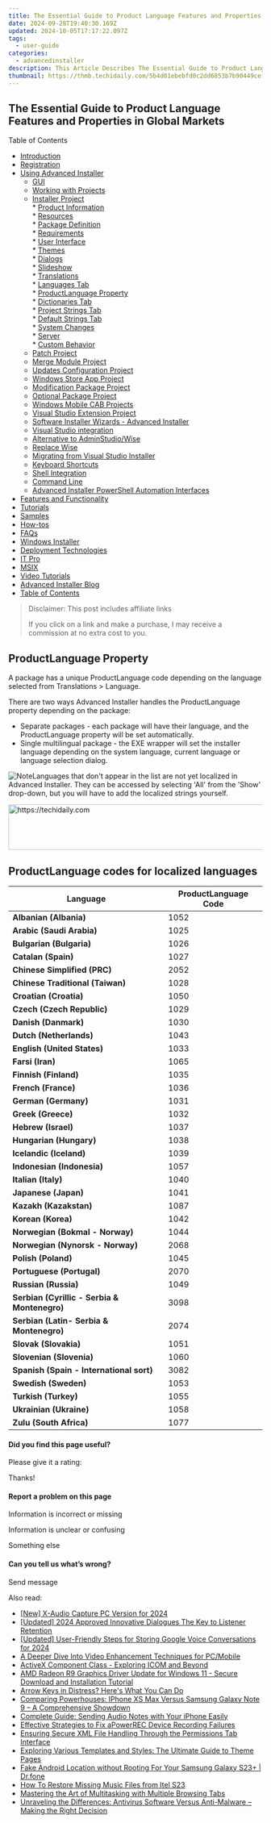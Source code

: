 ```yaml
---
title: The Essential Guide to Product Language Features and Properties in Global Markets
date: 2024-09-28T19:40:30.169Z
updated: 2024-10-05T17:17:22.097Z
tags:
  - user-guide
categories:
  - advancedinstaller
description: This Article Describes The Essential Guide to Product Language Features and Properties in Global Markets
thumbnail: https://thmb.techidaily.com/5b4d01ebebfd0c2dd6853b7b90449cefc701dfbe2f41b747bf89f0bfa4fc6d71.jpg
---
```


## The Essential Guide to Product Language Features and Properties in Global Markets

Table of Contents

* [Introduction](https://tools.techidaily.com/advancedinstaller/products/)
* [Registration](https://tools.techidaily.com/advancedinstaller/products/)
* [Using Advanced Installer](https://tools.techidaily.com/advancedinstaller/products/)  
   * [GUI](https://tools.techidaily.com/advancedinstaller/products/)  
   * [Working with Projects](https://tools.techidaily.com/advancedinstaller/products/)  
   * [Installer Project](https://tools.techidaily.com/advancedinstaller/products/)  
         * [Product Information](https://tools.techidaily.com/advancedinstaller/products/)  
         * [Resources](https://tools.techidaily.com/advancedinstaller/products/)  
         * [Package Definition](https://tools.techidaily.com/advancedinstaller/products/)  
         * [Requirements](https://tools.techidaily.com/advancedinstaller/products/)  
         * [User Interface](https://tools.techidaily.com/advancedinstaller/products/)  
                  * [Themes](https://tools.techidaily.com/advancedinstaller/products/)  
                  * [Dialogs](https://tools.techidaily.com/advancedinstaller/products/)  
                  * [Slideshow](https://tools.techidaily.com/advancedinstaller/products/)  
                  * [Translations](https://tools.techidaily.com/advancedinstaller/products/)  
                              * [Languages Tab](https://tools.techidaily.com/advancedinstaller/products/)  
                                             * [ProductLanguage Property](https://tools.techidaily.com/advancedinstaller/products/)  
                              * [Dictionaries Tab](https://tools.techidaily.com/advancedinstaller/products/)  
                              * [Project Strings Tab](https://tools.techidaily.com/advancedinstaller/products/)  
                              * [Default Strings Tab](https://tools.techidaily.com/advancedinstaller/products/)  
         * [System Changes](https://tools.techidaily.com/advancedinstaller/products/)  
         * [Server](https://tools.techidaily.com/advancedinstaller/products/)  
         * [Custom Behavior](https://tools.techidaily.com/advancedinstaller/products/)  
   * [Patch Project](https://tools.techidaily.com/advancedinstaller/products/)  
   * [Merge Module Project](https://tools.techidaily.com/advancedinstaller/products/)  
   * [Updates Configuration Project](https://tools.techidaily.com/advancedinstaller/products/)  
   * [Windows Store App Project](https://tools.techidaily.com/advancedinstaller/products/)  
   * [Modification Package Project](https://tools.techidaily.com/advancedinstaller/products/)  
   * [Optional Package Project](https://tools.techidaily.com/advancedinstaller/products/)  
   * [Windows Mobile CAB Projects](https://tools.techidaily.com/advancedinstaller/products/)  
   * [Visual Studio Extension Project](https://tools.techidaily.com/advancedinstaller/products/)  
   * [Software Installer Wizards - Advanced Installer](https://tools.techidaily.com/advancedinstaller/products/)  
   * [Visual Studio integration](https://tools.techidaily.com/advancedinstaller/products/)  
   * [Alternative to AdminStudio/Wise](https://tools.techidaily.com/advancedinstaller/products/)  
   * [Replace Wise](https://tools.techidaily.com/advancedinstaller/products/)  
   * [Migrating from Visual Studio Installer](https://tools.techidaily.com/advancedinstaller/products/)  
   * [Keyboard Shortcuts](https://tools.techidaily.com/advancedinstaller/products/)  
   * [Shell Integration](https://tools.techidaily.com/advancedinstaller/products/)  
   * [Command Line](https://tools.techidaily.com/advancedinstaller/products/)  
   * [Advanced Installer PowerShell Automation Interfaces](https://tools.techidaily.com/advancedinstaller/products/)
* [Features and Functionality](https://tools.techidaily.com/advancedinstaller/products/)
* [Tutorials](https://tools.techidaily.com/advancedinstaller/products/)
* [Samples](https://tools.techidaily.com/advancedinstaller/products/)
* [How-tos](https://tools.techidaily.com/advancedinstaller/products/)
* [FAQs](https://tools.techidaily.com/advancedinstaller/products/)
* [Windows Installer](https://tools.techidaily.com/advancedinstaller/products/)
* [Deployment Technologies](https://tools.techidaily.com/advancedinstaller/products/)
* [IT Pro](https://tools.techidaily.com/advancedinstaller/products/)
* [MSIX](https://tools.techidaily.com/advancedinstaller/products/)
* [Video Tutorials](https://tools.techidaily.com/advancedinstaller/products/)
* [Advanced Installer Blog](https://tools.techidaily.com/advancedinstaller/products/)
* [Table of Contents](https://tools.techidaily.com/advancedinstaller/products/)

>  Disclaimer: This post includes affiliate links
>
>  If you click on a link and make a purchase, I may receive a commission at no extra cost to you.
>

## ProductLanguage Property

A package has a unique ProductLanguage code depending on the language selected from Translations > Language.

There are two ways Advanced Installer handles the ProductLanguage property depending on the package:

* Separate packages - each package will have their language, and the ProductLanguage property will be set automatically.
* Single multilingual package - the EXE wrapper will set the installer language depending on the system language, current language or language selection dialog.

![Note](https://cdn.advancedinstaller.com/svg/common/IconMessageNote.svg)Languages that don't appear in the list are not yet localized in Advanced Installer. They can be accessed by selecting 'All' from the 'Show' drop-down, but you will have to add the localized strings yourself.

<!-- affiliate ads begin -->
<a href="https://laganoo.pxf.io/c/5597632/1484950/16446" target="_top" id="1484950">
  <img src="//a.impactradius-go.com/display-ad/16446-1484950" border="0" alt="https://techidaily.com" width="728" height="90"/>
</a>
<img height="0" width="0" src="https://laganoo.pxf.io/i/5597632/1484950/16446" style="position:absolute;visibility:hidden;" border="0" />
<!-- affiliate ads end -->

## ProductLanguage codes for localized languages

| **Language**                                 | **ProductLanguage Code** |
| -------------------------------------------- | ------------------------ |
| **Albanian (Albania)**                       | 1052                     |
| **Arabic (Saudi Arabia)**                    | 1025                     |
| **Bulgarian (Bulgaria)**                     | 1026                     |
| **Catalan (Spain)**                          | 1027                     |
| **Chinese Simplified (PRC)**                 | 2052                     |
| **Chinese Traditional (Taiwan)**             | 1028                     |
| **Croatian (Croatia)**                       | 1050                     |
| **Czech (Czech Republic)**                   | 1029                     |
| **Danish (Danmark)**                         | 1030                     |
| **Dutch (Netherlands)**                      | 1043                     |
| **English (United States)**                  | 1033                     |
| **Farsi (Iran)**                             | 1065                     |
| **Finnish (Finland)**                        | 1035                     |
| **French (France)**                          | 1036                     |
| **German (Germany)**                         | 1031                     |
| **Greek (Greece)**                           | 1032                     |
| **Hebrew (Israel)**                          | 1037                     |
| **Hungarian (Hungary)**                      | 1038                     |
| **Icelandic (Iceland)**                      | 1039                     |
| **Indonesian (Indonesia)**                   | 1057                     |
| **Italian (Italy)**                          | 1040                     |
| **Japanese (Japan)**                         | 1041                     |
| **Kazakh (Kazakstan)**                       | 1087                     |
| **Korean (Korea)**                           | 1042                     |
| **Norwegian (Bokmal - Norway)**              | 1044                     |
| **Norwegian (Nynorsk - Norway)**             | 2068                     |
| **Polish (Poland)**                          | 1045                     |
| **Portuguese (Portugal)**                    | 2070                     |
| **Russian (Russia)**                         | 1049                     |
| **Serbian (Cyrillic - Serbia & Montenegro)** | 3098                     |
| **Serbian (Latin- Serbia & Montenegro)**     | 2074                     |
| **Slovak (Slovakia)**                        | 1051                     |
| **Slovenian (Slovenia)**                     | 1060                     |
| **Spanish (Spain - International sort)**     | 3082                     |
| **Swedish (Sweden)**                         | 1053                     |
| **Turkish (Turkey)**                         | 1055                     |
| **Ukrainian (Ukraine)**                      | 1058                     |
| **Zulu (South Africa)**                      | 1077                     |

#### Did you find this page useful?

Please give it a rating:

 Thanks!

#### Report a problem on this page

Information is incorrect or missing

Information is unclear or confusing

Something else

#### Can you tell us what’s wrong?

Send message

<ins class="adsbygoogle"
     style="display:block"
     data-ad-format="autorelaxed"
     data-ad-client="ca-pub-7571918770474297"
     data-ad-slot="1223367746"></ins>

<ins class="adsbygoogle"
     style="display:block"
     data-ad-client="ca-pub-7571918770474297"
     data-ad-slot="8358498916"
     data-ad-format="auto"
     data-full-width-responsive="true"></ins>

<span class="atpl-alsoreadstyle">Also read:</span>
<div><ul>
<li><a href="https://screen-capture.techidaily.com/new-x-audio-capture-pc-version-for-2024/"><u>[New] X-Audio Capture PC Version for 2024</u></a></li>
<li><a href="https://article-knowledge.techidaily.com/updated-2024-approved-innovative-dialogues-the-key-to-listener-retention/"><u>[Updated] 2024 Approved Innovative Dialogues The Key to Listener Retention</u></a></li>
<li><a href="https://digital-screen-recording.techidaily.com/updated-user-friendly-steps-for-storing-google-voice-conversations-for-2024/"><u>[Updated] User-Friendly Steps for Storing Google Voice Conversations for 2024</u></a></li>
<li><a href="https://article-helps.techidaily.com/a-deeper-dive-into-video-enhancement-techniques-for-pcmobile/"><u>A Deeper Dive Into Video Enhancement Techniques for PC/Mobile</u></a></li>
<li><a href="https://fox-web3.techidaily.com/activex-component-class-exploring-icom-and-beyond/"><u>ActiveX Component Class - Exploring ICOM and Beyond</u></a></li>
<li><a href="https://hardware-updates.techidaily.com/amd-radeon-r9-graphics-driver-update-for-windows-11-secure-download-and-installation-tutorial/"><u>AMD Radeon R9 Graphics Driver Update for Windows 11 - Secure Download and Installation Tutorial</u></a></li>
<li><a href="https://windows11.techidaily.com/arrow-keys-in-distress-heres-what-you-can-do/"><u>Arrow Keys in Distress? Here's What You Can Do</u></a></li>
<li><a href="https://fox-web3.techidaily.com/comparing-powerhouses-iphone-xs-max-versus-samsung-galaxy-note-9-a-comprehensive-showdown/"><u>Comparing Powerhouses: IPhone XS Max Versus Samsung Galaxy Note 9 – A Comprehensive Showdown</u></a></li>
<li><a href="https://technical-tips.techidaily.com/complete-guide-sending-audio-notes-with-your-iphone-easily/"><u>Complete Guide: Sending Audio Notes with Your iPhone Easily</u></a></li>
<li><a href="https://fox-web3.techidaily.com/effective-strategies-to-fix-apowerrec-device-recording-failures/"><u>Effective Strategies to Fix aPowerREC Device Recording Failures</u></a></li>
<li><a href="https://fox-web3.techidaily.com/ensuring-secure-xml-file-handling-through-the-permissions-tab-interface/"><u>Ensuring Secure XML File Handling Through the Permissions Tab Interface</u></a></li>
<li><a href="https://fox-web3.techidaily.com/exploring-various-templates-and-styles-the-ultimate-guide-to-theme-pages/"><u>Exploring Various Templates and Styles: The Ultimate Guide to Theme Pages</u></a></li>
<li><a href="https://android-location.techidaily.com/fake-android-location-without-rooting-for-your-samsung-galaxy-s23plus-drfone-by-drfone-virtual/"><u>Fake Android Location without Rooting For Your Samsung Galaxy S23+ | Dr.fone</u></a></li>
<li><a href="https://blog-min.techidaily.com/how-to-restore-missing-music-files-from-itel-s23-by-fonelab-android-recover-music/"><u>How To Restore Missing Music Files from Itel S23</u></a></li>
<li><a href="https://fox-web3.techidaily.com/mastering-the-art-of-multitasking-with-multiple-browsing-tabs/"><u>Mastering the Art of Multitasking with Multiple Browsing Tabs</u></a></li>
<li><a href="https://fox-web3.techidaily.com/unraveling-the-differences-antivirus-software-versus-anti-malware-making-the-right-decision/"><u>Unraveling the Differences: Antivirus Software Versus Anti-Malware – Making the Right Decision</u></a></li>
</ul></div>

